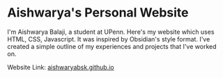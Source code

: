 # Aishwarya's Personal Website
I'm Aishwarya Balaji, a student at UPenn. Here's my website which uses HTML, CSS, Javascript. It was inspired by Obsidian's style format. I've created a simple outline of my experiences and projects that I've worked on. 

Website Link: [aishwaryabsk.github.io](url)
